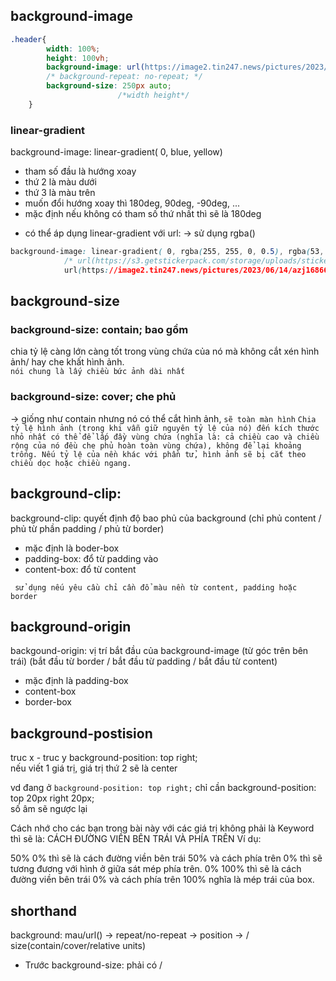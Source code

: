 ## background-image
```css
.header{
        width: 100%;
        height: 100vh;
        background-image: url(https://image2.tin247.news/pictures/2023/06/14/azj1686688230.jpg);
        /* background-repeat: no-repeat; */
        background-size: 250px auto;
                        /*width height*/
    }
```

### linear-gradient

background-image: linear-gradient( 0, blue, yellow)  
- tham số đầu là hướng xoay
- thứ 2 là màu dưới
- thứ 3 là màu trên
- muốn đổi hướng xoay thì 180deg, 90deg, -90deg, ...
- mặc định nếu không có tham số thứ nhất thì sẽ là 180deg

* có thể áp dụng linear-gradient với url: -> sử dụng rgba()
```css
background-image: linear-gradient( 0, rgba(255, 255, 0, 0.5), rgba(53, 77, 211, 0.54)),
            /* url(https://s3.getstickerpack.com/storage/uploads/sticker-pack/han-hyo-joo/sticker_10.png?aef76da60ed39ce78a5224e6f0ba9fc0&d=200x200) , */
            url(https://image2.tin247.news/pictures/2023/06/14/azj1686688230.jpg);
``` 

## background-size
### background-size: contain; bao gồm
chia tỷ lệ càng lớn càng tốt trong vùng chứa của nó mà không cắt xén hình ảnh/ hay che khất hình ảnh.  
`nói chung là lấy chiều bức ảnh dài nhất` 
### background-size: cover; che phủ
-> giống như contain nhưng nó có thể cắt hình ảnh, `sẽ toàn màn hình`
`
Chia tỷ lệ hình ảnh (trong khi vẫn giữ nguyên tỷ lệ của nó) đến kích thước nhỏ nhất có thể để lấp đầy vùng chứa (nghĩa là: cả chiều cao và chiều rộng của nó đều che phủ hoàn toàn vùng chứa), không để lại khoảng trống. Nếu tỷ lệ của nền khác với phần tử, hình ảnh sẽ bị cắt theo chiều dọc hoặc chiều ngang.
`

## background-clip:

background-clip: quyết định độ bao phủ của background (chỉ phủ content / phủ từ phần padding / phủ từ border)

- mặc định là boder-box
- padding-box: đổ từ padding vào
- content-box: đổ từ content

` sử dụng nếu yêu cầu chỉ cần đổ màu nền từ content, padding hoặc border`

## background-origin
backgound-origin: vị trí bắt đầu của background-image (từ góc trên bên trái) (bắt đầu từ border / bắt đầu từ padding / bắt đầu từ content)  
- mặc định là padding-box
- content-box
- border-box

## background-postision
truc x - truc y
background-position: top right;  
nếu viết 1 giá trị, giá trị thứ 2 sẽ là center

vd đang ở `background-position: top right;` 
chỉ cần background-position: top 20px right 20px;  
số âm sẽ ngược lại

Cách nhớ cho các bạn trong bài này với các giá trị không phải là Keyword thì sẽ là: CÁCH ĐƯỜNG VIỀN BÊN TRÁI VÀ PHÍA TRÊN Ví dụ:

50% 0% thì sẽ là cách đường viền bên trái 50% và cách phía trên 0% thì sẽ tương đương với hình ở giữa sát mép phía trên.
0% 100% thì sẽ là cách đường viền bên trái 0% và cách phía trên 100% nghĩa là mép trái của box.

## shorthand

background: mau/url() -> repeat/no-repeat -> position -> / size(contain/cover/relative units)

* Trước background-size: phải có /